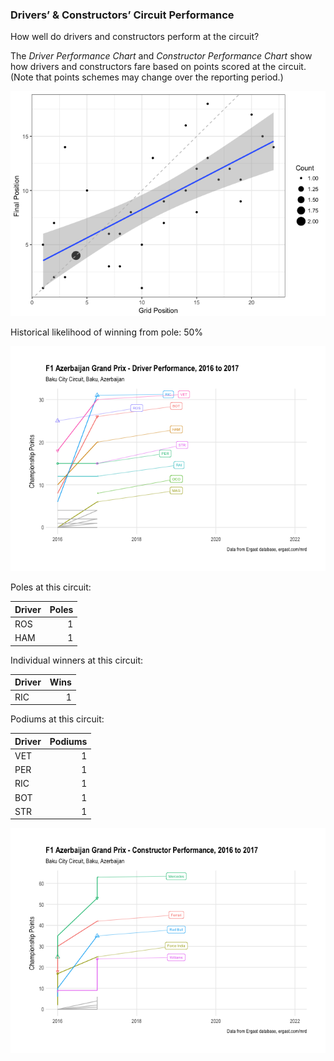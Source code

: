 ### Drivers’ & Constructors’ Circuit Performance

How well do drivers and constructors perform at the circuit?

The *Driver Performance Chart* and *Constructor Performance Chart* show
how drivers and constructors fare based on points scored at the circuit.
(Note that points schemes may change over the reporting period.)

![](images/f1_2018_aze-gridfinalcorr-1.png)<!-- -->

Historical likelihood of winning from pole: 50%

![](images/f1_2018_aze-driver_circuit_performance-1.png)<!-- -->

Poles at this circuit:

| Driver | Poles |
| :----- | ----: |
| ROS    |     1 |
| HAM    |     1 |

Individual winners at this circuit:

| Driver | Wins |
| :----- | ---: |
| RIC    |    1 |

Podiums at this circuit:

| Driver | Podiums |
| :----- | ------: |
| VET    |       1 |
| PER    |       1 |
| RIC    |       1 |
| BOT    |       1 |
| STR    |       1 |

![](images/f1_2018_aze-team_circuit_performance-1.png)<!-- -->
